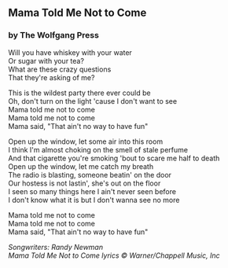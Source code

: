 ## Mama Told Me Not to Come
### by The Wolfgang Press

Will you have whiskey with your water  
Or sugar with your tea?  
What are these crazy questions  
That they're asking of me?  

This is the wildest party there ever could be  
Oh, don't turn on the light 'cause I don't want to see  
Mama told me not to come  
Mama told me not to come  
Mama said, "That ain't no way to have fun"  

Open up the window, let some air into this room  
I think I'm almost choking on the smell of stale perfume  
And that cigarette you're smoking 'bout to scare me half to death  
Open up the window, let me catch my breath  
The radio is blasting, someone beatin' on the door  
Our hostess is not lastin', she's out on the floor  
I seen so many things here I ain't never seen before  
I don't know what it is but I don't wanna see no more  

Mama told me not to come  
Mama told me not to come  
Mama said, "That ain't no way to have fun"  


_Songwriters: Randy Newman  
Mama Told Me Not to Come lyrics © Warner/Chappell Music, Inc_

